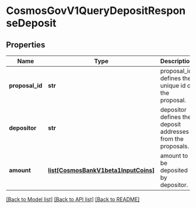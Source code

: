 # CosmosGovV1QueryDepositResponseDeposit

## Properties
Name | Type | Description | Notes
------------ | ------------- | ------------- | -------------
**proposal_id** | **str** | proposal_id defines the unique id of the proposal. | [optional] 
**depositor** | **str** | depositor defines the deposit addresses from the proposals. | [optional] 
**amount** | [**list[CosmosBankV1beta1InputCoins]**](CosmosBankV1beta1InputCoins.md) | amount to be deposited by depositor. | [optional] 

[[Back to Model list]](../README.md#documentation-for-models) [[Back to API list]](../README.md#documentation-for-api-endpoints) [[Back to README]](../README.md)


